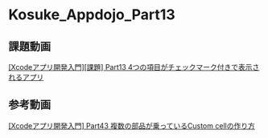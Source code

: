 # Kosuke_Appdojo_Part13
## 課題動画
[[Xcodeアプリ開発入門][課題] Part13 4つの項目がチェックマーク付きで表示されるアプリ](https://www.youtube.com/watch?v=yNERbRwQKgw&list=PLQ5rERkGSxF-fsdBNQu70r5r0OPwSVygO&index=15)
## 参考動画
[[Xcodeアプリ開発入門] Part43 複数の部品が乗っているCustom cellの作り方](https://www.youtube.com/watch?v=X3MPbYpDR1s)
